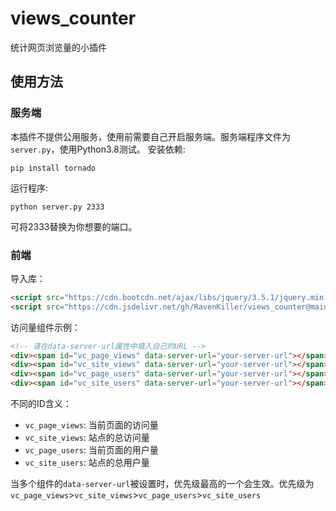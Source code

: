 # views_counter
统计网页浏览量的小插件

## 使用方法
### 服务端
本插件不提供公用服务，使用前需要自己开启服务端。服务端程序文件为`server.py`，使用Python3.8测试。
安装依赖:
```shell
pip install tornado
```
运行程序:
```shell
python server.py 2333
```
可将2333替换为你想要的端口。
### 前端
导入库：
```html
<script src="https://cdn.bootcdn.net/ajax/libs/jquery/3.5.1/jquery.min.js"></script>
<script src="https://cdn.jsdelivr.net/gh/RavenKiller/views_counter@main/views_counter.min.js"></script>


```
访问量组件示例：
```html
<!-- 请在data-server-url属性中填入自己的URL -->
<div><span id="vc_page_views" data-server-url="your-server-url"></span> page views</div>
<div><span id="vc_site_views" data-server-url="your-server-url"></span> site views</div>
<div><span id="vc_page_users" data-server-url="your-server-url"></span> page users</div>
<div><span id="vc_site_users" data-server-url="your-server-url"></span> site users</div>
```
不同的ID含义：
+ `vc_page_views`: 当前页面的访问量
+ `vc_site_views`: 站点的总访问量
+ `vc_page_users`: 当前页面的用户量
+ `vc_site_users`: 站点的总用户量

当多个组件的`data-server-url`被设置时，优先级最高的一个会生效。优先级为`vc_page_views`>`vc_site_views`>`vc_page_users`>`vc_site_users`
